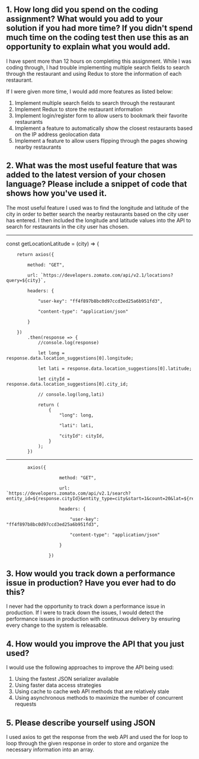 ## 1. How long did you spend on the coding assignment? What would you add to your solution if you had more time? If you didn't spend much time on the coding test then use this as an opportunity to explain what you would add.

I have spent more than 12 hours on completing this assignment. While I was coding through, I had trouble implementing multiple search fields to search through the restaurant and using Redux to store the information of each restaurant. 

If I were given more time, I would add more features as listed below: 

1.	Implement multiple search fields to search through the restaurant
2.	Implement Redux to store the restaurant information
3.	Implement login/register form to allow users to bookmark their favorite restaurants
4.	Implement a feature to automatically show the closest restaurants based on the IP address geolocation data 
5.	Implement a feature to allow users flipping through the pages showing nearby restaurants


## 2. What was the most useful feature that was added to the latest version of your chosen language? Please include a snippet of code that shows how you've used it.

The most useful feature I used was to find the longitude and latitude of the city in order to better search the nearby restaurants based on the city user has entered. I then included the longitude and latitude values into the API to search for restaurants in the city user has chosen. 

*****************
const getLocationLatitude = (city) => {

        return axios({

            method: "GET",

            url: `https://developers.zomato.com/api/v2.1/locations?query=${city}`,

            headers: {

                "user-key": "ff4f897b8bc0d97ccd3ed25a6b951fd3",

                "content-type": "application/json"

            }

        })
            .then(response => {           
                //console.log(response)

                let long = response.data.location_suggestions[0].longitude;

                let lati = response.data.location_suggestions[0].latitude;

                let cityId = response.data.location_suggestions[0].city_id;

                // console.log(long,lati)

                return (
                    {
                        "long": long,

                        "lati": lati,

                        "cityId": cityId,
                    }
                );
            })

****************

            axios({

                        method: "GET",

                        url: `https://developers.zomato.com/api/v2.1/search?entity_id=${response.cityId}&entity_type=city&start=1&count=20&lat=${response.lati}&lon=${response.long}`,

                        headers: {

                            "user-key": "ff4f897b8bc0d97ccd3ed25a6b951fd3",

                            "content-type": "application/json"

                        }
                        
                    })

## 3. How would you track down a performance issue in production? Have you ever had to do this?

I never had the opportunity to track down a performance issue in production. If I were to track down the issues, I would detect the performance issues in production with continuous delivery by ensuring every change to the system is releasable. 

## 4. How would you improve the API that you just used?

I would use the following approaches to improve the API being used: 

1.	Using the fastest JSON serializer available
2.	Using faster data access strategies
3.	Using cache to cache web API methods that are relatively stale
4.	Using asynchronous methods to maximize the number of concurrent requests

## 5. Please describe yourself using JSON

I used axios to get the response from the web API and used the for loop to loop through the given response in order to store and organize the necessary information into an array.